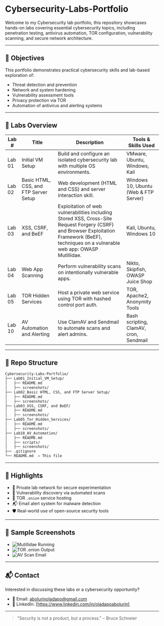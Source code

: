 # Cybersecurity-Labs-Portfolio

Welcome to my Cybersecurity lab portfolio, this repository showcases hands-on labs covering essential cybersecurity topics, including penetration testing, antivirus automation, TOR configuration, vulnerability scanning, and secure network architecture.

---

## 🎯 Objectives
This portfolio demonstrates practical cybersecurity skills and lab-based exploration of:
- Threat detection and prevention
- Network and system hardening
- Vulnerability assessment tools
- Privacy protection via TOR
- Automation of antivirus and alerting systems

---

## 📘 Labs Overview

| Lab # | Title                                  | Description                                                                                      | Tools & Skills Used             |
|-------|----------------------------------------|--------------------------------------------------------------------------------------------------|----------------------------------|
| Lab 01 | Initial VM Setup                      | Build and configure an isolated cybersecurity lab with multiple OS environments.                 | VMware, Ubuntu, Windows, Kali|
| Lab 02 | Basic HTML, CSS, and FTP Server Setup | Web development (HTML and CSS) and server interaction skill.                                     | Windows 10, Ubuntu (Web & FTP Server) |
| Lab 03 | XSS, CSRF, and BeEF                   | Exploitation of web vulnerabilities including Stored XSS, Cross-Site Request Forgery (CSRF) and Browser Exploitation Framework (BeEF), techniques on a vulnerable web app: OWASP Mutillidae. | Kali, Ubuntu, Windows 10 |
| Lab 04 | Web App Scanning                      | Perform vulnerability scans on intentionally vulnerable apps.                                    | Nikto, Skipfish, OWASP Juice Shop |
| Lab 05 | TOR Hidden Services                   | Host a private web service using TOR with hashed control port auth.                              | TOR, Apache2, Anonymity Tools   |
| Lab 10 | AV Automation and Alerting            | Use ClamAV and Sendmail to automate scans and alert admins.                                      | Bash scripting, ClamAV, cron, Sendmail |

---

## 📁 Repo Structure

```bash
Cybersecurity-Labs-Portfolio/
├── Lab01_Initial_VM_Setup/
│   ├── README.md
│   ├── screenshots/
├── Lab02_Basic HTML, CSS, and FTP Server Setup/
│   ├── README.md
│   ├── screenshots/
├── Lab03_XSS, CSRF, and BeEF/
│   ├── README.md
│   ├── screenshots/
├── Lab05_Tor_Hidden_Services/
│   ├── README.md
│   ├── screenshots/
├── Lab10_AV_Automation/
│   ├── README.md
│   ├── scripts/
│   ├── screenshots/
├── .gitignore
└── README.md  ← This file
```

---

## 🚀 Highlights

- 🔐 Private lab network for secure experimentation
- 🧠 Vulnerability discovery via automated scans
- 🧅 TOR `.onion` service hosting
- 📬 Email alert system for malware detection
- 🛡️ Real-world use of open-source security tools

---

## 📸 Sample Screenshots

- ![Mutillidae Running](<Lab01_Initial_VM_Setup/Screenshots/mutillidae_access_from_kali.png>)
- ![TOR .onion Output](Lab05_Tor_Hidden_Services/screenshots/onion-url.png)
- ![AV Scan Email](Lab10_AV_Automation/screenshots/clamav-alert-email.png)

---

## 📬 Contact

Interested in discussing these labs or a cybersecurity opportunity?

- 📧 Email: abolurinoladapo@gmail.com
- 🔗 LinkedIn: [https://www.linkedin.com/in/oladapoabolurin]

---

> "Security is not a product, but a process." – Bruce Schneier
 
